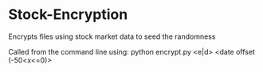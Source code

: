 # Stock-Encryption
Encrypts files using stock market data to seed the randomness

Called from the command line using:
    python encrypt.py <e|d> <date offset (-50<x<=0)> <file name>

